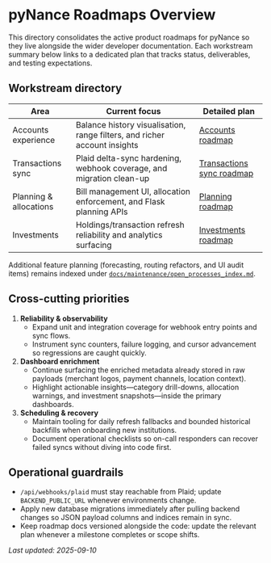 # pyNance Roadmaps Overview

This directory consolidates the active product roadmaps for pyNance so they live alongside the wider developer documentation. Each workstream summary below links to a dedicated plan that tracks status, deliverables, and testing expectations.

## Workstream directory

| Area                   | Current focus                                                             | Detailed plan                                  |
| ---------------------- | ------------------------------------------------------------------------- | ---------------------------------------------- |
| Accounts experience    | Balance history visualisation, range filters, and richer account insights | [Accounts roadmap](./accounts.md)              |
| Transactions sync      | Plaid delta-sync hardening, webhook coverage, and migration clean-up      | [Transactions sync roadmap](./transactions.md) |
| Planning & allocations | Bill management UI, allocation enforcement, and Flask planning APIs       | [Planning roadmap](./planning.md)              |
| Investments            | Holdings/transaction refresh reliability and analytics surfacing          | [Investments roadmap](./investments.md)        |

Additional feature planning (forecasting, routing refactors, and UI audit items) remains indexed under [`docs/maintenance/open_processes_index.md`](../maintenance/open_processes_index.md).

## Cross-cutting priorities

1. **Reliability & observability**
   - Expand unit and integration coverage for webhook entry points and sync flows.
   - Instrument sync counters, failure logging, and cursor advancement so regressions are caught quickly.
2. **Dashboard enrichment**
   - Continue surfacing the enriched metadata already stored in raw payloads (merchant logos, payment channels, location context).
   - Highlight actionable insights—category drill-downs, allocation warnings, and investment snapshots—inside the primary dashboards.
3. **Scheduling & recovery**
   - Maintain tooling for daily refresh fallbacks and bounded historical backfills when onboarding new institutions.
   - Document operational checklists so on-call responders can recover failed syncs without diving into code first.

## Operational guardrails

- `/api/webhooks/plaid` must stay reachable from Plaid; update `BACKEND_PUBLIC_URL` whenever environments change.
- Apply new database migrations immediately after pulling backend changes so JSON payload columns and indices remain in sync.
- Keep roadmap docs versioned alongside the code: update the relevant plan whenever a milestone completes or scope shifts.

_Last updated: 2025-09-10_
